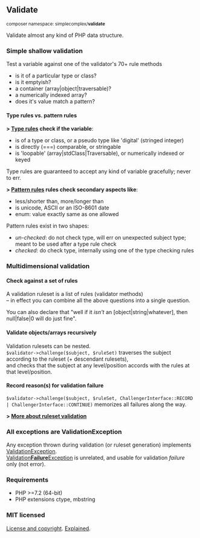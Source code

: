 ## Validate ##
<small>composer namespace: simplecomplex/**validate**</small>

Validate almost any kind of PHP data structure.

### Simple shallow validation ###

Test a variable against one of the validator's 70+ rule methods
- is it of a particular type or class?
- is it emptyish?
- a container (array|object|traversable)?
- a numerically indexed array?
- does it's value match a pattern?

#### Type rules vs. pattern rules ####

**> [Type rules](src/RuleTraits/TypeRulesTrait.php) check if the variable**:
- is of a type or class, or a pseudo type like 'digital' (stringed integer)
- is directly (===) comparable, or stringable
- is 'loopable' (array|stdClass|Traversable), or numerically indexed or keyed

Type rules are guaranteed to accept any kind of variable gracefully; never to err.

**> [Pattern rules](src/RuleTraits/PatternRulesUncheckedTrait.php) rules check secondary aspects like**:
- less/shorter than, more/longer than
- is unicode, ASCII or an ISO-8601 date
- enum: value exactly same as one allowed

Pattern rules exist in two shapes:
- _un-checked_: do not check type, will err on unexpected subject type; meant to be used after a type rule check
- _checked_: do check type, internally using one of the type checking rules

### Multidimensional validation ###

#### Check against a set of rules ####

A validation ruleset is a list of rules (validator methods)  
– in effect you can combine all the above questions into a single question.

You can also declare that "well if it _isn't_ an [object|string|whatever], then null|false|0 will do just fine".

#### Validate objects/arrays recursively ####

Validation rulesets can be nested.  
```$validator->challenge($subject, $ruleSet)``` traverses the subject according to the ruleset (+ descendant rulesets),  
and checks that the subject at any level/position accords with the rules at that level/position.

#### Record reason(s) for validation failure ####

```$validator->challenge($subject, $ruleSet, ChallengerInterface::RECORD | ChallengerInterface::CONTINUE)```
memorizes all failures along the way.

**> [More about ruleset validation](README-RULESET.md)**

### All exceptions are ValidationException ###

Any exception thrown during validation (or ruleset generation) implements
[ValidationException](src/Exception/ValidationException.php).  
[Validation**Failure**Exception](src/Exception/ValidationFailureException.php) is unrelated,
and usable for validation _failure_ only (not error). 

### Requirements ###

- PHP >=7.2 (64-bit)
- PHP extensions ctype, mbstring

### MIT licensed ###

[License and copyright](https://github.com/simplecomplex/php-validate/blob/master/LICENSE).
[Explained](https://tldrlegal.com/license/mit-license).
